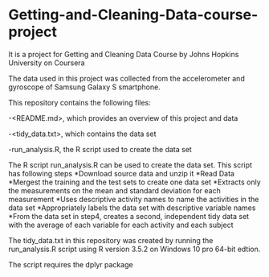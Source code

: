 # Getting-and-Cleaning-Data-course-project
It is a project for Getting and Cleaning Data Course by Johns Hopkins University on Coursera

The data used in this project was collected from the accelerometer and gyroscope of Samsung Galaxy S smartphone.

This repository contains the following files:


-<README.md>, which provides an overview of this project and data


-<tidy_data.txt>, which contains the data set


-run_analysis.R, the R script used to create the data set


The R script run_analysis.R can be used to create the data set. 
This script has following steps
*Download source data and unzip it
*Read Data
*Mergest the training and the test sets to create one data set
*Extracts only the measurements on the mean and standard deviation for each measurement
*Uses descriptive activity names to name the activities in the data set
*Appropriately labels the data set with descriptive variable names
*From the data set in step4, creates a second, independent tidy data set with the average of each variable for each activity and each subject

The tidy_data.txt in this repository was created by  running the run_analysis.R script using R version 3.5.2 on Windows 10 pro 64-bit edtion.

The script requires the dplyr package
